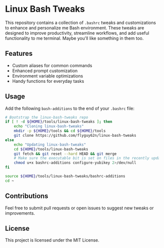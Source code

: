 # Linux Bash Tweaks

This repository contains a collection of `.bashrc` tweaks and customizations to enhance and personalize me Bash environment. These tweaks are designed to improve productivity, streamline workflows, and add useful functionality to me terminal.  Maybe you'll like something in them too.

## Features
- Custom aliases for common commands
- Enhanced prompt customization
- Environment variable optimizations
- Handy functions for everyday tasks

## Usage
Add the following `bash-additions` to the end of your `.bashrc` file:

```bash
# Bootstrap the linux-bash-tweaks repo
if [ ! -d ${HOME}/tools/linux-bash-tweaks ]; then
    echo "Cloning linux-bash-tweaks"
    mkdir -p ${HOME}/tools && cd ${HOME}/tools
    git clone https://github.com/flyguy62n/linux-bash-tweaks
else
    echo "Updating linux-bash-tweaks"
    cd ${HOME}/tools/linux-bash-tweaks
    git fetch && git reset --hard HEAD && git merge
    # Make sure the executable bit is set on files in the recently updated directory
    chmod u+x bashrc-additions configure-yubikey 2>/dev/null    
fi

source ${HOME}/tools/linux-bash-tweaks/bashrc-additions
cd ~
```

## Contributions
Feel free to submit pull requests or open issues to suggest new tweaks or improvements.

## License
This project is licensed under the MIT License.